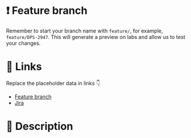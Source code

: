 # ❗️ Feature branch

Remember to start your branch name with `feature/`, for example, `feature/DPS-2947`. This will generate a preview on labs and allow us to test your changes.

# 🚀 Links

Replace the placeholder data in links 👇

- [Feature branch](https://developers.labs.livechat.com/docs/feature/BRANCHNAME)
- [Jira](https://livechatinc.atlassian.net/browse/XXX-XXX)

# 📓 Description
